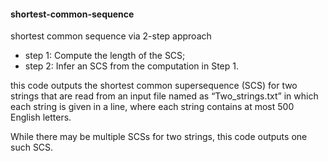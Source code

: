 #### shortest-common-sequence
shortest common sequence via 2-step approach
* step 1: Compute the length of the SCS;
* step 2: Infer an SCS from the computation in Step 1.

this code outputs the shortest common supersequence (SCS) for two strings that are read from an input file named as “Two_strings.txt” in which each string is given in a line, where each string contains at most 500 English letters.

While there may be multiple SCSs for two strings, this code outputs one such SCS.
